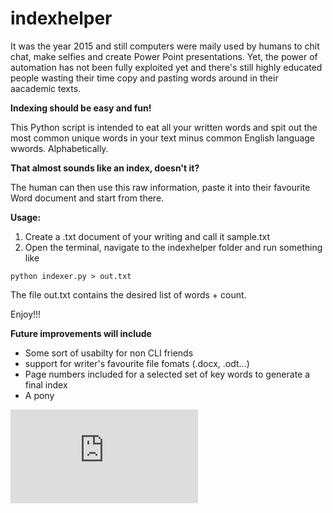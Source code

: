 # indexhelper

It was the year 2015 and still computers were maily used by humans to chit chat, make selfies and create Power Point presentations. Yet, the power of automation has not been fully exploited yet and there's still highly educated people wasting their time copy and pasting words around in their aacademic texts.

**Indexing should be easy and fun!**

This Python script is intended to eat all your written words and spit out the most common unique words in your text minus common English language wwords. Alphabetically.

**That almost sounds like an index, doesn't it?**

The human can then use this raw information, paste it into their favourite Word document and start from there.

**Usage:**

1. Create a .txt document of your writing and call it sample.txt
2. Open the terminal, navigate to the indexhelper folder and run something like

```
python indexer.py > out.txt
```
The file out.txt contains the desired list of words + count.

Enjoy!!!

**Future improvements will include**

* Some sort of usabilty for non CLI friends
* support for writer's favourite file fomats (.docx, .odt...)
* Page numbers included for a selected set of key words to generate a final index
* A pony

![Pretty pony](http://www.publicdomainpictures.net/view-image.php?image=75247&picture=a-pony&large=1 "This Pony")
